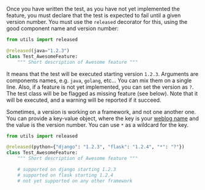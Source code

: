 Once you have written the test, as you have not yet implemented the feature, you must declare that the test is expected to fail until a given version number. You must use the `released` decorator for this, using the good component name and version number:

```python
from utils import released

@released(java="1.2.3")
class Test_AwesomeFeature:
    """ Short description of Awesome feature """
```

It means that the test will be executed starting version `1.2.3`. Arguments are components names, e.g. `java`, `golang`, etc... You can mix them on a single line.
Also, if a feature is not yet implemented, you can set the version as `?`. The test class will be be flagged as missing feature (see below). Note that it will be executed, and a warning will be reported if it succeed.

Sometimes, a version is working on a framework, and not one another one. You can provide a key-value object, where the key is your [weblog name]("./weblog.md) and the value is the version number. You can use `*` as a wildcard for the key.

```python
from utils import released

@released(python={"django": "1.2.3", "flask": "1.2.4", "*": "?"})
class Test_AwesomeFeature:
    """ Short description of Awesome feature """

    # supported on django starting 1.2.3
    # supported on flask starting 1.2.4
    # not yet supported on any other framework
```